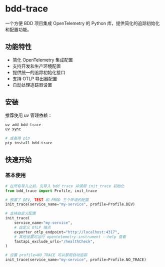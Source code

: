 # bdd-trace

一个方便 BDD 项目集成 OpenTelemetry 的 Python 库，提供简化的追踪初始化和配置功能。

## 功能特性

- 简化 OpenTelemetry 集成配置
- 支持开发和生产环境配置
- 提供统一的追踪初始化接口
- 支持 OTLP 导出器配置
- 自动处理追踪器设置

## 安装

推荐使用 uv 管理依赖：

```bash
uv add bdd-trace
uv sync

# 或者用 pip
pip install bdd-trace
```

## 快速开始

### 基本使用

```python
# 在所有导入之前，先导入 bdd_trace 并调用 init_trace 初始化
from bdd_trace import Profile, init_trace

# 预置了 DEV, TEST 和 PROD 三个环境的配置
init_trace(service_name="my-service", profile=Profile.DEV)

# 支持自定义配置
init_trace(
    service_name="my-service",
    # 自定义 OTLP 端点
    exporter_otlp_endpoint="http://localhost:4317",
    # 其他设置可运行 opentelemetry-instrument --help 查看
    fastapi_exclude_urls="/healthCheck",
)

# 设置 profile=NO_TRACE 可以禁用自动追踪
init_trace(service_name="my-service", profile=Profile.NO_TRACE)
```
